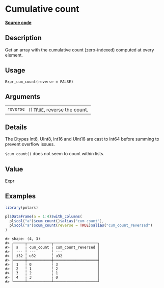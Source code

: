 
# Cumulative count

[**Source code**](https://github.com/pola-rs/r-polars/tree/main/R/expr__expr.R#L1335)

## Description

Get an array with the cumulative count (zero-indexed) computed at every
element.

## Usage

<pre><code class='language-R'>Expr_cum_count(reverse = FALSE)
</code></pre>

## Arguments

<table>
<tr>
<td style="white-space: nowrap; font-family: monospace; vertical-align: top">
<code id="Expr_cum_count_:_reverse">reverse</code>
</td>
<td>
If <code>TRUE</code>, reverse the count.
</td>
</tr>
</table>

## Details

The Dtypes Int8, UInt8, Int16 and UInt16 are cast to Int64 before
summing to prevent overflow issues.

<code style="white-space: pre;">$cum_count()</code> does not seem to
count within lists.

## Value

Expr

## Examples

``` r
library(polars)

pl$DataFrame(a = 1:4)$with_columns(
  pl$col("a")$cum_count()$alias("cum_count"),
  pl$col("a")$cum_count(reverse = TRUE)$alias("cum_count_reversed")
)
```

    #> shape: (4, 3)
    #> ┌─────┬───────────┬────────────────────┐
    #> │ a   ┆ cum_count ┆ cum_count_reversed │
    #> │ --- ┆ ---       ┆ ---                │
    #> │ i32 ┆ u32       ┆ u32                │
    #> ╞═════╪═══════════╪════════════════════╡
    #> │ 1   ┆ 0         ┆ 3                  │
    #> │ 2   ┆ 1         ┆ 2                  │
    #> │ 3   ┆ 2         ┆ 1                  │
    #> │ 4   ┆ 3         ┆ 0                  │
    #> └─────┴───────────┴────────────────────┘
